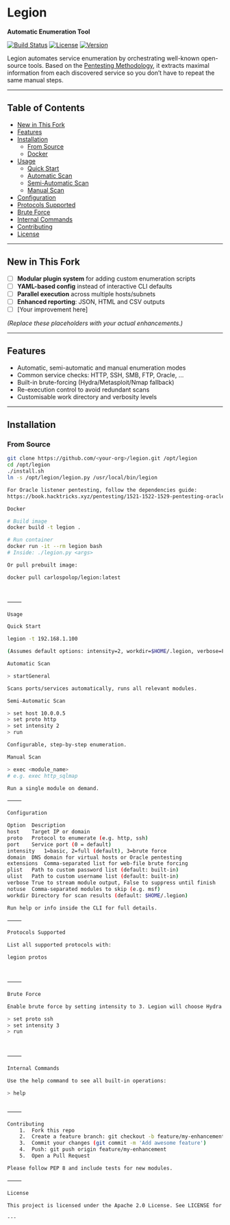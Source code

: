 # Legion  
**Automatic Enumeration Tool**  

[![Build Status](https://img.shields.io/badge/build-passing-brightgreen)](#) [![License](https://img.shields.io/badge/license-Apache%202.0-blue)](#) [![Version](https://img.shields.io/badge/version-1.0.0-blueviolet)](#)

Legion automates service enumeration by orchestrating well-known open-source tools. Based on the [Pentesting Methodology](https://book.hacktricks.xyz/pentesting-methodology), it extracts maximal information from each discovered service so you don’t have to repeat the same manual steps.

---

## Table of Contents

- [New in This Fork](#new-in-this-fork)  
- [Features](#features)  
- [Installation](#installation)  
  - [From Source](#from-source)  
  - [Docker](#docker)  
- [Usage](#usage)  
  - [Quick Start](#quick-start)  
  - [Automatic Scan](#automatic-scan)  
  - [Semi-Automatic Scan](#semi-automatic-scan)  
  - [Manual Scan](#manual-scan)  
- [Configuration](#configuration)  
- [Protocols Supported](#protocols-supported)  
- [Brute Force](#brute-force)  
- [Internal Commands](#internal-commands)  
- [Contributing](#contributing)  
- [License](#license)  

---

## New in This Fork

- [ ] **Modular plugin system** for adding custom enumeration scripts  
- [ ] **YAML-based config** instead of interactive CLI defaults  
- [ ] **Parallel execution** across multiple hosts/subnets  
- [ ] **Enhanced reporting**: JSON, HTML and CSV outputs  
- [ ] [Your improvement here]  

*(Replace these placeholders with your actual enhancements.)*  

---

## Features

- Automatic, semi-automatic and manual enumeration modes  
- Common service checks: HTTP, SSH, SMB, FTP, Oracle, …  
- Built-in brute-forcing (Hydra/Metasploit/Nmap fallback)  
- Re-execution control to avoid redundant scans  
- Customisable work directory and verbosity levels  

---

## Installation

### From Source

```bash
git clone https://github.com/<your-org>/legion.git /opt/legion
cd /opt/legion
./install.sh
ln -s /opt/legion/legion.py /usr/local/bin/legion

For Oracle listener pentesting, follow the dependencies guide:
https://book.hacktricks.xyz/pentesting/1521-1522-1529-pentesting-oracle-listener/oracle-pentesting-requirements-installation

Docker

# Build image
docker build -t legion .

# Run container
docker run -it --rm legion bash
# Inside: ./legion.py <args>

Or pull prebuilt image:

docker pull carlospolop/legion:latest



⸻

Usage

Quick Start

legion -t 192.168.1.100

(Assumes default options: intensity=2, workdir=$HOME/.legion, verbose=False)

Automatic Scan

> startGeneral

Scans ports/services automatically, runs all relevant modules.

Semi-Automatic Scan

> set host 10.0.0.5
> set proto http
> set intensity 2
> run

Configurable, step-by-step enumeration.

Manual Scan

> exec <module_name>
# e.g. exec http_sqlmap

Run a single module on demand.

⸻

Configuration

Option	Description
host	Target IP or domain
proto	Protocol to enumerate (e.g. http, ssh)
port	Service port (0 = default)
intensity	1=basic, 2=full (default), 3=brute force
domain	DNS domain for virtual hosts or Oracle pentesting
extensions	Comma-separated list for web-file brute forcing
plist	Path to custom password list (default: built-in)
ulist	Path to custom username list (default: built-in)
verbose	True to stream module output, False to suppress until finish
notuse	Comma-separated modules to skip (e.g. msf)
workdir	Directory for scan results (default: $HOME/.legion)

Run help or info inside the CLI for full details.

⸻

Protocols Supported

List all supported protocols with:

legion protos



⸻

Brute Force

Enable brute force by setting intensity to 3. Legion will choose Hydra by default, then fall back to Metasploit or Nmap.

> set proto ssh
> set intensity 3
> run



⸻

Internal Commands

Use the help command to see all built-in operations:

> help


⸻

Contributing
	1.	Fork this repo
	2.	Create a feature branch: git checkout -b feature/my-enhancement
	3.	Commit your changes (git commit -m 'Add awesome feature')
	4.	Push: git push origin feature/my-enhancement
	5.	Open a Pull Request

Please follow PEP 8 and include tests for new modules.

⸻

License

This project is licensed under the Apache 2.0 License. See LICENSE for details.

---

